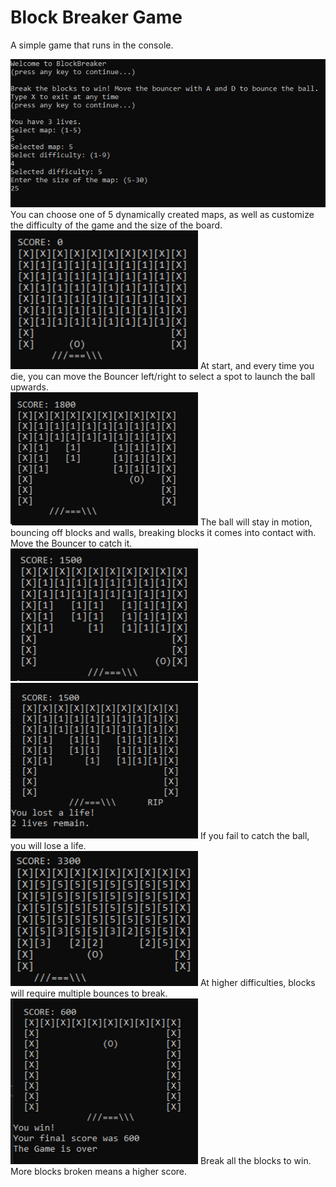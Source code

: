 # Block Breaker Game
A simple game that runs in the console.

<img width="600" src="selection.PNG" alt="customizable options">
You can choose one of 5 dynamically created maps, as well as
customize the difficulty of the game and the size of the board.
</br>
<img width="300" src="Game1.PNG" alt="choose where to launch the ball">
At start, and every time you die, you can move the Bouncer left/right to select a spot to
launch the ball upwards.
</br>
<img width="300" src="bouncing.PNG" alt="ball bouncing around">
The ball will stay in motion, bouncing off blocks and walls, breaking blocks it comes into contact with.
Move the Bouncer to catch it.
</br>
<img width="300" src="falling1.PNG" alt="ball is going to fall off"> <img width="300" src="falling2.PNG" alt="ball has fallen off">
If you fail to catch the ball, you will lose a life.
</br>
<img width="300" src="highernumbers.PNG" alt="higher difficulties means higher durability">
At higher difficulties, blocks will require multiple bounces to break.
</br>
<img width="300" src="win.PNG" alt="victory screen">
Break all the blocks to win. More blocks broken means a higher score.
